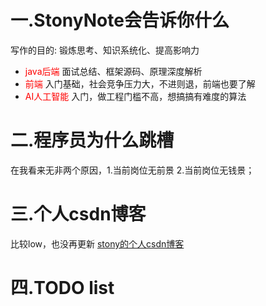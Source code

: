 # 一.StonyNote会告诉你什么
写作的目的: 锻炼思考、知识系统化、提高影响力

- <font color=#ff0000>java后端</font>
面试总结、框架源码、原理深度解析
- <font color=#ff0000>前端</font>
入门基础，社会竞争压力大，不进则退，前端也要了解
- <font color=#ff0000>AI人工智能</font>
入门，做工程门槛不高，想搞搞有难度的算法

# 二.程序员为什么跳槽
在我看来无非两个原因，1.当前岗位无前景 2.当前岗位无钱景；


# 三.个人csdn博客
比较low，也没再更新
[stony的个人csdn博客](https://blog.csdn.net/stony_confident)

# 四.TODO list

